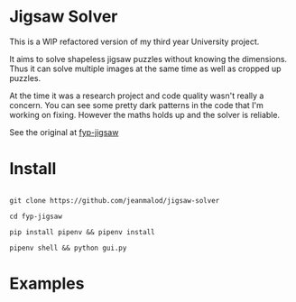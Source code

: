 # Jigsaw Solver

This is a WIP refactored version of my third year University project.

It aims to solve shapeless jigsaw puzzles without knowing the dimensions. Thus it can solve multiple images at the same time as well as cropped up puzzles.

At the time it was a research project and code quality wasn't really a concern. You can see some pretty dark patterns in the code that I'm working on fixing. However the maths holds up and the solver is reliable.

See the original at [fyp-jigsaw](https://github.com/jeanmalod/fyp-jigsaw)
# Install

```

git clone https://github.com/jeanmalod/jigsaw-solver
```

```
cd fyp-jigsaw
```

```
pip install pipenv && pipenv install
```

```
pipenv shell && python gui.py
```

# Examples

